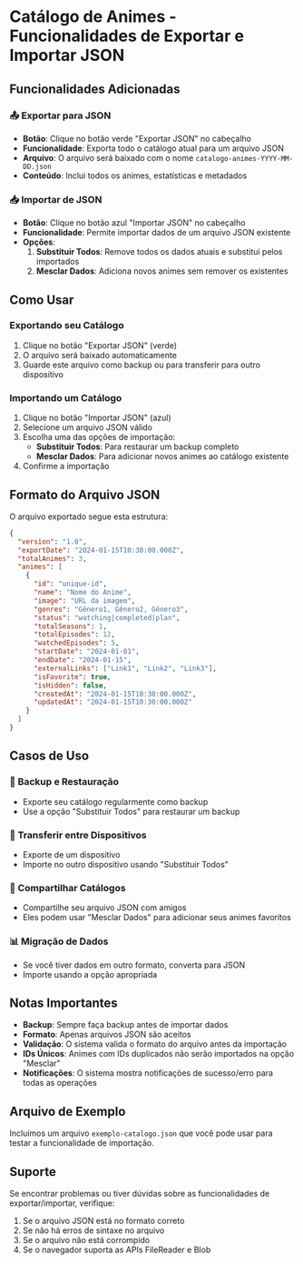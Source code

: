 # Catálogo de Animes - Funcionalidades de Exportar e Importar JSON

## Funcionalidades Adicionadas

### 📤 Exportar para JSON
- **Botão**: Clique no botão verde "Exportar JSON" no cabeçalho
- **Funcionalidade**: Exporta todo o catálogo atual para um arquivo JSON
- **Arquivo**: O arquivo será baixado com o nome `catalogo-animes-YYYY-MM-DD.json`
- **Conteúdo**: Inclui todos os animes, estatísticas e metadados

### 📥 Importar de JSON
- **Botão**: Clique no botão azul "Importar JSON" no cabeçalho
- **Funcionalidade**: Permite importar dados de um arquivo JSON existente
- **Opções**:
  1. **Substituir Todos**: Remove todos os dados atuais e substitui pelos importados
  2. **Mesclar Dados**: Adiciona novos animes sem remover os existentes

## Como Usar

### Exportando seu Catálogo
1. Clique no botão "Exportar JSON" (verde)
2. O arquivo será baixado automaticamente
3. Guarde este arquivo como backup ou para transferir para outro dispositivo

### Importando um Catálogo
1. Clique no botão "Importar JSON" (azul)
2. Selecione um arquivo JSON válido
3. Escolha uma das opções de importação:
   - **Substituir Todos**: Para restaurar um backup completo
   - **Mesclar Dados**: Para adicionar novos animes ao catálogo existente
4. Confirme a importação

## Formato do Arquivo JSON

O arquivo exportado segue esta estrutura:

```json
{
  "version": "1.0",
  "exportDate": "2024-01-15T10:30:00.000Z",
  "totalAnimes": 3,
  "animes": [
    {
      "id": "unique-id",
      "name": "Nome do Anime",
      "image": "URL da imagem",
      "genres": "Gênero1, Gênero2, Gênero3",
      "status": "watching|completed|plan",
      "totalSeasons": 1,
      "totalEpisodes": 12,
      "watchedEpisodes": 5,
      "startDate": "2024-01-01",
      "endDate": "2024-01-15",
      "externalLinks": ["Link1", "Link2", "Link3"],
      "isFavorite": true,
      "isHidden": false,
      "createdAt": "2024-01-15T10:30:00.000Z",
      "updatedAt": "2024-01-15T10:30:00.000Z"
    }
  ]
}
```

## Casos de Uso

### 🔄 Backup e Restauração
- Exporte seu catálogo regularmente como backup
- Use a opção "Substituir Todos" para restaurar um backup

### 📱 Transferir entre Dispositivos
- Exporte de um dispositivo
- Importe no outro dispositivo usando "Substituir Todos"

### 🤝 Compartilhar Catálogos
- Compartilhe seu arquivo JSON com amigos
- Eles podem usar "Mesclar Dados" para adicionar seus animes favoritos

### 📊 Migração de Dados
- Se você tiver dados em outro formato, converta para JSON
- Importe usando a opção apropriada

## Notas Importantes

- **Backup**: Sempre faça backup antes de importar dados
- **Formato**: Apenas arquivos JSON são aceitos
- **Validação**: O sistema valida o formato do arquivo antes da importação
- **IDs Únicos**: Animes com IDs duplicados não serão importados na opção "Mesclar"
- **Notificações**: O sistema mostra notificações de sucesso/erro para todas as operações

## Arquivo de Exemplo

Incluímos um arquivo `exemplo-catalogo.json` que você pode usar para testar a funcionalidade de importação.

## Suporte

Se encontrar problemas ou tiver dúvidas sobre as funcionalidades de exportar/importar, verifique:
1. Se o arquivo JSON está no formato correto
2. Se não há erros de sintaxe no arquivo
3. Se o arquivo não está corrompido
4. Se o navegador suporta as APIs FileReader e Blob
